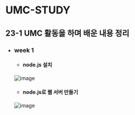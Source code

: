 # UMC-STUDY
## 23-1 UMC 활동을 하며 배운 내용 정리
+ ### week 1
  +  #### node.js 설치
  ![image](https://user-images.githubusercontent.com/102224283/228398285-5b71f794-2f65-4b29-a7f8-869776ea43e5.png)
  +  #### node.js로 웹 서버 만들기
  ![image](https://user-images.githubusercontent.com/102224283/228398621-832260d5-4b66-40e9-a1ea-0d9efe6a3159.png)

